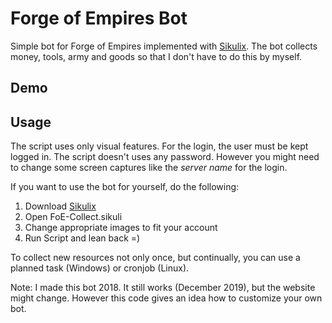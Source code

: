 # Forge of Empires Bot
Simple bot for Forge of Empires implemented with [Sikulix](http://sikulix.com/). The bot collects money, tools, army and goods so that I don't have to do this by myself.

## Demo


## Usage

The script uses only visual features. For the login, the user must be kept logged in. The script doesn't uses any password. However you might need to change some screen captures like the *server name* for the login.

If you want to use the bot for yourself, do the following:
1. Download [Sikulix](https://launchpad.net/sikuli/+download)
2. Open FoE-Collect.sikuli
3. Change appropriate images to fit your account
4. Run Script and lean back =)

To collect new resources not only once, but continually, you can use a planned task (Windows) or cronjob (Linux).

Note: I made this bot 2018. It still works (December 2019), but the website might change. However this code gives an idea how to customize your own bot.
